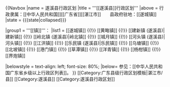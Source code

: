 {{Navbox
|name = 遂溪县行政区划
|title = '''[[遂溪县]]行政区划'''
|above = 行政隶属：[[中华人民共和国]][[广东省]][[湛江市]]　　县政府驻地：[[遂城镇]]
|state = {{{state<includeonly>|collapsed</includeonly>}}}

|group1 = '''[[镇]]'''：
|list1 = [[遂城镇]] {{!}} [[黄略镇]] {{!}} [[建新镇 (遂溪县)|建新镇]] {{!}} [[岭北镇 (遂溪县)|岭北镇]] {{!}} [[城月镇]] {{!}} [[河头镇 (遂溪县)|河头镇]] {{!}} [[江洪镇]] {{!}} [[乐民镇 (遂溪县)|乐民镇]] {{!}} [[乌塘镇]] {{!}} [[北坡镇]] {{!}} [[港门镇]] {{!}} [[草潭镇]] {{!}} [[洋青镇]] {{!}} [[杨柑镇]] {{!}} [[界炮镇]]

|belowstyle = text-align: left; font-size: 80%;
|below= 参见：[[中华人民共和国广东省乡级以上行政区列表]]。
}}<noinclude>
[[Category:广东县级行政区划模板|湛江市/县]]
[[Category:遂溪县]]
[[Category:遂溪县行政区划]]
</noinclude>